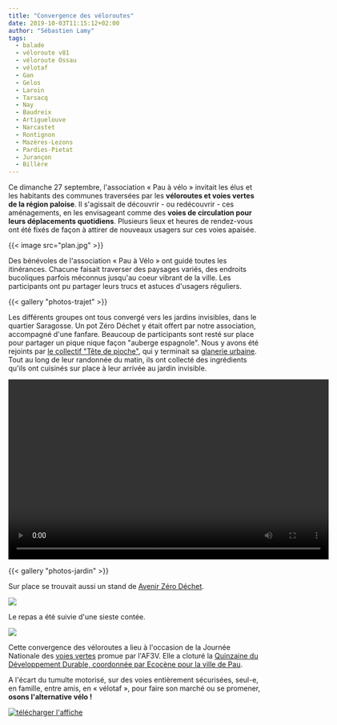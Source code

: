 ```yaml
---
title: "Convergence des véloroutes"
date: 2019-10-03T11:15:12+02:00
author: "Sébastien Lamy"
tags:
  - balade
  - véloroute v81
  - véloroute Ossau
  - vélotaf
  - Gan
  - Gelos
  - Laroin
  - Tarsacq
  - Nay
  - Baudreix
  - Artiguelouve
  - Narcastet
  - Rontignon
  - Mazères-Lezons
  - Pardies-Pietat
  - Jurançon
  - Billère
---
```


Ce dimanche 27 septembre, l'association « Pau à vélo » invitait les élus et les
  habitants des communes traversées par les **véloroutes et voies vertes de la 
région paloise**. Il s'agissait de découvrir - ou redécouvrir - ces aménagements,
 en les envisageant comme des **voies de circulation pour leurs déplacements 
quotidiens**. Plusieurs lieux et heures de rendez-vous ont été fixés de façon à 
attirer de nouveaux usagers sur ces voies apaisée.

{{< image src="plan.jpg" >}}

Des bénévoles de l'association « Pau à Vélo » ont guidé toutes les itinérances.
Chacune faisait traverser des paysages variés, des endroits bucoliques 
parfois méconnus jusqu'au coeur vibrant de la ville. Les participants ont pu 
partager leurs trucs et astuces d'usagers réguliers.


{{< gallery "photos-trajet" >}}

 Les différents groupes ont tous convergé vers les jardins invisibles, dans 
le quartier Saragosse. Un pot Zéro Déchet y était offert par notre 
association, accompagné d'une fanfare. Beaucoup de participants sont resté sur 
place pour partager un pique nique façon "auberge espagnole". Nous y avons été
 rejoints par [le collectif "Tête de pioche"], qui y terminait sa [glanerie 
urbaine]. Tout au long de leur randonnée du matin, ils ont collecté des 
ingrédients qu'ils ont cuisinés sur place à leur arrivée au jardin invisible.

<p style="text-align:center">
<video width="640" height="360" controls>
 <source src="DSCN0844_640p.webm" type="video/webm">
 <source src="DSCN0844_640p.mp4" type="video/mp4">
Your browser does not support the video tag.
</video> 
</p>

{{< gallery "photos-jardin" >}}
 
 
 Sur place se trouvait aussi un stand de [Avenir Zéro Déchet].
 
 ![](stand-azd.jpg)
 
 Le repas a été suivie d'une sieste contée. 
 
 ![](sieste-contee.jpg)

Cette convergence des véloroutes a lieu à l'occasion de la Journée Nationale 
des [voies vertes] promue par l'AF3V. Elle a cloturé la [Quinzaine du 
Développement Durable, coordonnée par Ecocène pour la ville de Pau][quinzaine].

A l'écart du tumulte motorisé, sur des voies entièrement sécurisées, seul-e, en
 famille, entre amis, en « vélotaf », pour faire son marché ou se promener, 
**osons l'alternative vélo !**

<a href="/agenda/2019/convergence-des-veloroutes/affiche.jpg"><img src="/agenda/2019/convergence-des-veloroutes/affiche-small.jpg" alt="télécharger l'affiche" style="display:block;margin:0 auto;"/></a>


[le collectif "Tête de pioche"]: https://www.facebook.com/tetesdepioches/
[glanerie urbaine]: https://www.facebook.com/events/706875953108533/
[Avenir Zéro Déchet]: https://www.facebook.com/groups/410518542480098/

[quinzaine]: /agenda/2019/rue-carnot-aux-enfants/qdd19-prog.pdf
[voies vertes]: http://af3v.org/